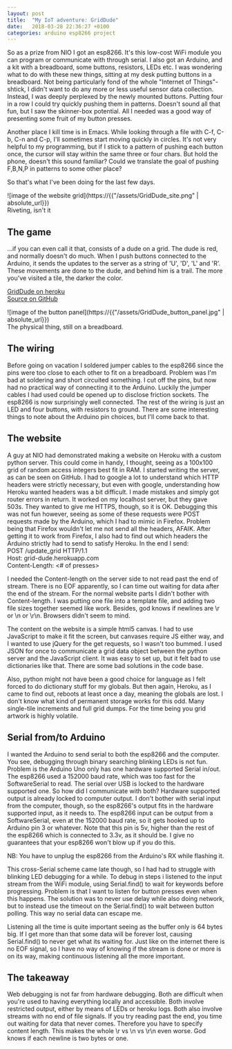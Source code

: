 ```yaml
---
layout: post
title:  "My IoT adventure: GridDude"
date:   2018-03-28 22:36:27 +0100
categories: arduino esp8266 project
---
```


So as a prize from NIO I got an esp8266. It's this low-cost WiFi module you can program or communicate with through serial.
I also got an Arduino, and a kit with a breadboard, some buttons, resistors, LEDs etc.
I was wondering what to do with these new things, sitting at my desk putting buttons in a breadboard.
Not being particularly fond of the whole "Internet of Things"-shtick, I didn't want to do any more or less useful sensor data collection.
Instead, I was deeply perplexed by the newly mounted buttons. Putting four in a row I could try quickly pushing them in patterns.
Doesn't sound all that fun, but I saw the skinner-box potential. All I needed was a good way of presenting some fruit of my button presses.
  
Another place I kill time is in Emacs. While looking through a file with C-f, C-b, C-n and C-p, I'll sometimes start moving quickly in circles.
It's not very helpful to my programming, but if I stick to a pattern of pushing each button once, the cursor will stay within the same three or four chars.
But hold the phone, doesn't this sound familiar? Could we translate the goal of pushing F,B,N,P in patterns to some other place?
  
So that's what I've been doing for the last few days.

![image of the website grid](https://{{"/assets/GridDude_site.png" | absolute_url}})  
Riveting, isn't it

## The game
...if you can even call it that, consists of a dude on a grid. The dude is red, and normally doesn't do much.
When I push buttons connected to the Arduino, it sends the updates to the server as a string of 'U', 'D', 'L' and 'R'.
These movements are done to the dude, and behind him is a trail. The more you've visited a tile, the darker the color.

[GridDude on heroku](https://grid-dude.herokuapp.com)  
[Source on GitHub](https://github.com/haved/GridDude)  

![image of the button panel](https://{{"/assets/GridDude_button_panel.jpg" | absolute_url}})  
The physical thing, still on a breadboard.

## The wiring
Before going on vacation I soldered jumper cables to the esp8266 since the pins were too close to each other to fit on a breadboard.
Problem was I'm bad at soldering and short circuited something. I cut off the pins, but now had no practical way of connecting it to the Arduino.
Luckily the jumper cables I had used could be opened up to disclose friction sockets. The esp8266 is now surprisingly well connected.
The rest of the wiring is just an LED and four buttons, with resistors to ground.
There are some interesting things to note about the Arduino pin choices, but I'll come back to that.

## The website
A guy at NIO had demonstrated making a website on Heroku with a custom python server.
This could come in handy, I thought, seeing as a 100x100 grid of random access integers best fit in RAM.
I started writing the server, as can be seen on GitHub.
I had to google a lot to understand which HTTP headers were strictly necessary,
but even with google, understanding how Heroku wanted headers was a bit difficult. I made mistakes and simply got router errors in return.
It worked on my localhost server, but they gave 503s. They wanted to give me HTTPS, though, so it is OK.
Debugging this was not fun however, seeing as some of these requests were POST requests made by the Arduino, which I had to mimic in Firefox.
Problem being that Firefox wouldn't let me not send all the headers, AFAIK.
After getting it to work from Firefox, I also had to find out which headers the Arduino strictly had to send to satisfy Heroku.
In the end I send:  
POST /update_grid HTTP/1.1  
Host: grid-dude.herokuapp.com  
Content-Length: <# of presses>  
  
I needed the Content-length on the server side to not read past the end of stream. There is no EOF apparently,
so I can time out waiting for data after the end of the stream.
For the normal website parts I didn't bother with Content-length.
I was putting one file into a template file, and adding two file sizes together seemed like work.
Besides, god knows if newlines are \r or \n or \r\n. Browsers didn't seem to mind.

The content on the website is a simple html5 canvas. I had to use JavaScript to make it fit the screen, but canvases require JS either way,
and I wanted to use jQuery for the get requests, so I wasn't too bummed. I used JSON for once to communicate a grid data object between
the python server and the JavaScript client. It was easy to set up, but it felt bad to use dictionaries like that.
There are some bad solutions in the code base.

Also, python might not have been a good choice for language as I felt forced to do dictionary stuff for my globals.
But then again, Heroku, as I came to find out, reboots at least once a day, meaning the globals are lost.
I don't know what kind of permanent storage works for this odd. Many single-tile increments and full grid dumps.
For the time being you grid artwork is highly volatile.

## Serial from/to Arduino
I wanted the Arduino to send serial to both the esp8266 and the computer. You see, debugging through binary searching blinking LEDs is not fun.
Problem is the Arduino Uno only has one hardware supported Serial in/out. The esp8266 used a 152000 baud rate,
which was too fast for the SoftwareSerial to read. The serial over USB is locked to the hardware supported one.
So how did I communicate with both? Hardware supported output is already locked to computer output.
I don't bother with serial input from the computer, though, so the esp8266's output fits in the hardware supported input, as it needs to.
The esp8266 input can be output from a SoftwareSerial, even at the 152000 baud rate, so it gets hooked up to Arduino pin 3 or whatever.
Note that this pin is 5v, higher than the rest of the esp8266 which is connected to 3.3v, as it should be.
I give no guarantees that your esp8266 won't blow up if you do this.

NB: You have to unplug the esp8266 from the Arduino's RX while flashing it.

This cross-Serial scheme came late though, so I had had to struggle with blinking LED debugging for a while.
To debug in steps i listened to the input stream from the WiFi module, using Serial.find() to wait for keywords before progressing.
Problem is that I want to listen for button presses even when this happens.
The solution was to never use delay while also doing network, but to instead use the
timeout on the Serial.find() to wait between button polling. This way no serial data can escape me.

Listening all the time is quite important seeing as the buffer only is 64 bytes big.
If I get more than that some data will be forever lost, causing Serial.find() to never get what its waiting for.
Just like on the internet there is no EOF signal, so I have no way of knowing if the stream is done or more is on its way,
making continuous listening all the more important.

## The takeaway
Web debugging is not far from hardware debugging. Both are difficult when you're used to having everything locally and accessible.
Both involve restricted output, either by means of LEDs or heroku logs.
Both also involve streams with no end of file signals. If you try reading past the end, you time out waiting for data that never comes.
Therefore you have to specify content length. This makes the whole \r vs \n vs \r\n even worse. God knows if each newline is two bytes or one.
